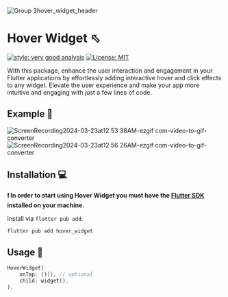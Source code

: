 
![Group 3hover_widget_header](https://github.com/gags-21/hover_widget/assets/61724325/2987c2aa-d078-46b4-94bb-5195adf59632)

# Hover Widget ⬁

[![style: very good analysis][very_good_analysis_badge]][very_good_analysis_link]
[![License: MIT][license_badge]][license_link]

With this package, enhance the user interaction and engagement in your Flutter applications by effortlessly adding interactive hover and click effects to any widget. Elevate the user experience and make your app more intuitive and engaging with just a few lines of code.

## Example 🎥

![ScreenRecording2024-03-23at12 53 38AM-ezgif com-video-to-gif-converter](https://github.com/gags-21/hover_widget/assets/61724325/2a0f5aa6-af52-47de-98de-3cde35103545)
![ScreenRecording2024-03-23at12 56 26AM-ezgif com-video-to-gif-converter](https://github.com/gags-21/hover_widget/assets/61724325/8b449367-cc22-45fa-a855-14eb8fbd6469)

## Installation 💻

**❗ In order to start using Hover Widget you must have the [Flutter SDK][flutter_install_link] installed on your machine.**

Install via `flutter pub add`:

```sh
flutter pub add hover_widget
```
## Usage 🚀

```dart
HoverWidget(
    onTap: (){}, // optional
    child: widget(),
),
```


[flutter_install_link]: https://docs.flutter.dev/get-started/install
[github_actions_link]: https://docs.github.com/en/actions/learn-github-actions
[license_badge]: https://img.shields.io/badge/license-MIT-blue.svg
[license_link]: https://opensource.org/licenses/MIT
[logo_black]: https://raw.githubusercontent.com/VGVentures/very_good_brand/main/styles/README/vgv_logo_black.png#gh-light-mode-only
[logo_white]: https://raw.githubusercontent.com/VGVentures/very_good_brand/main/styles/README/vgv_logo_white.png#gh-dark-mode-only
[mason_link]: https://github.com/felangel/mason
[very_good_analysis_badge]: https://img.shields.io/badge/style-very_good_analysis-B22C89.svg
[very_good_analysis_link]: https://pub.dev/packages/very_good_analysis
[very_good_cli_link]: https://pub.dev/packages/very_good_cli
[very_good_coverage_link]: https://github.com/marketplace/actions/very-good-coverage
[very_good_ventures_link]: https://verygood.ventures
[very_good_ventures_link_light]: https://verygood.ventures#gh-light-mode-only
[very_good_ventures_link_dark]: https://verygood.ventures#gh-dark-mode-only
[very_good_workflows_link]: https://github.com/VeryGoodOpenSource/very_good_workflows
